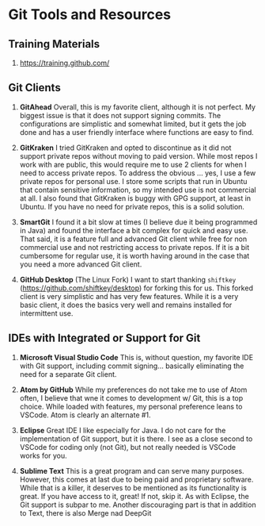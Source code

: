 # Git Tools and Resources

## Training Materials

1. <https://training.github.com/>

## Git Clients

1. **GitAhead**
    Overall, this is my favorite client, although it is not perfect. My biggest issue is that it does not support signing commits. The configurations are simplistic and somewhat limited, but it gets the job done and has a user friendly interface where functions are easy to find.

2. **GitKraken**
    I tried GitKraken and opted to discontinue as it did not support private repos without moving to paid version. While most repos I work with are public, this would require me to use 2 clients for when I need to access private repos. To address the obvious ... yes, I use a few private repos for personal use. I store some scripts that run in Ubuntu that contain sensitive information, so my intended use is not commercial at all. I also found that GitKraken is buggy with GPG support, at least in Ubuntu. If you have no need for private repos, this is a solid solution.

3. **SmartGit**
    I found it a bit slow at times (I believe due it being programmed in Java) and found the interface a bit complex for quick and easy use. That said, it is a feature full and advanced Git client while free for non commercial use and not restricting access to private repos. If it is a bit cumbersome for regular use, it is worth having around in the case that you need a more advanced Git client.

4. **GitHub Desktop** (The Linux Fork)
    I want to start thanking `shiftkey` (<https://github.com/shiftkey/desktop>) for forking this for us. This forked client is very simplistic and has very few features. While it is a very basic client, it does the basics very well and remains installed for intermittent use.

## IDEs with Integrated or Support for Git

1. **Microsoft Visual Studio Code**
   This is, without question, my favorite IDE with Git support, including commit signing... basically eliminating the need for a separate Git client.

2. **Atom by GitHub**
   While my preferences do not take me to use of Atom often, I believe that wne it comes to development w/ Git, this is a top choice. While loaded with features, my personal preference leans to VSCode. Atom is clearly an alternate #1.

3. **Eclipse**
   Great IDE I like especially for Java. I do not care for the implementation of Git support, but it is there. I see as a close second to VSCode for coding only (not Git), but not really needed is VSCode works for you.

4. **Sublime Text**
   This is a great program and can serve many purposes. However, this comes at last due to being paid and proprietary software. While that is a killer, it deserves to be mentioned as its functionality is great. If you have access to it, great! If not, skip it. As with Eclipse, the Git support is subpar to me. Another discouraging part is that in addition to Text, there is also Merge nad DeepGit
